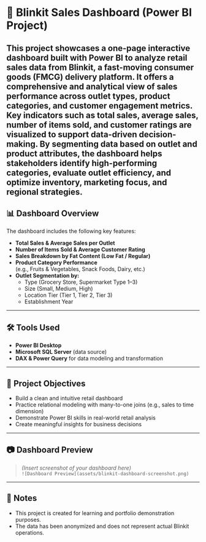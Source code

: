 # 🛒 Blinkit Sales Dashboard (Power BI Project)

This project showcases a one-page interactive dashboard built with Power BI to analyze retail sales data from Blinkit, a fast-moving consumer goods (FMCG) delivery platform. It offers a comprehensive and analytical view of sales performance across outlet types, product categories, and customer engagement metrics. Key indicators such as total sales, average sales, number of items sold, and customer ratings are visualized to support data-driven decision-making. By segmenting data based on outlet and product attributes, the dashboard helps stakeholders identify high-performing categories, evaluate outlet efficiency, and optimize inventory, marketing focus, and regional strategies.
---

## 📊 Dashboard Overview

The dashboard includes the following key features:

- **Total Sales & Average Sales per Outlet**
- **Number of Items Sold & Average Customer Rating**
- **Sales Breakdown by Fat Content (Low Fat / Regular)**
- **Product Category Performance**  
  (e.g., Fruits & Vegetables, Snack Foods, Dairy, etc.)
- **Outlet Segmentation by:**
  - Type (Grocery Store, Supermarket Type 1–3)
  - Size (Small, Medium, High)
  - Location Tier (Tier 1, Tier 2, Tier 3)
  - Establishment Year

---

## 🛠 Tools Used

- **Power BI Desktop**
- **Microsoft SQL Server** (data source)
- **DAX & Power Query** for data modeling and transformation

---

## 📌 Project Objectives

- Build a clean and intuitive retail dashboard
- Practice relational modeling with many-to-one joins (e.g., sales to time dimension)
- Demonstrate Power BI skills in real-world retail analysis
- Create meaningful insights for business decisions

---

## 📷 Dashboard Preview

> *(Insert screenshot of your dashboard here)*  
> `![Dashboard Preview](assets/blinkit-dashboard-screenshot.png)`

---

## 🔖 Notes

- This project is created for learning and portfolio demonstration purposes.
- The data has been anonymized and does not represent actual Blinkit operations.

